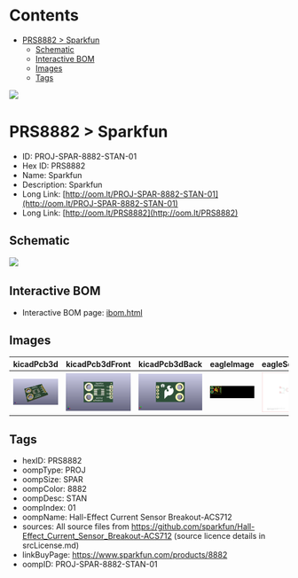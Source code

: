 



Contents
========

* [PRS8882 > Sparkfun](#prs8882--sparkfun)
	* [Schematic](#schematic)
	* [Interactive BOM](#interactive-bom)
	* [Images](#images)
	* [Tags](#tags)
  
![][im]
# PRS8882 > Sparkfun

- ID: PROJ-SPAR-8882-STAN-01
- Hex ID: PRS8882
- Name: Sparkfun
- Description: Sparkfun
- Long Link: [http://oom.lt/PROJ-SPAR-8882-STAN-01](http://oom.lt/PROJ-SPAR-8882-STAN-01)
- Long Link: [http://oom.lt/PRS8882](http://oom.lt/PRS8882)

## Schematic
  
![][schem]
## Interactive BOM

- Interactive BOM page: [ibom.html](https://htmlpreview.github.io/?https://github.com/oomlout/oomlout_OOMP_projects/blob/main/PROJ-SPAR-8882-STAN-01/kicad/bom/ibom.html)

## Images
  
  

|kicadPcb3d|kicadPcb3dFront|kicadPcb3dBack|eagleImage|eagleSchemImage|
| :---: | :---: | :---: | :---: | :---: |
|[![kicadPcb3d](kicadPcb3d_140.png)](kicadPcb3d.png)|[![kicadPcb3dFront](kicadPcb3dFront_140.png)](kicadPcb3dFront.png)|[![kicadPcb3dBack](kicadPcb3dBack_140.png)](kicadPcb3dBack.png)|[![eagleImage](eagleImage_140.png)](eagleImage.png)|[![eagleSchemImage](eagleSchemImage_140.png)](eagleSchemImage.png)|

## Tags

- hexID: PRS8882
- oompType: PROJ
- oompSize: SPAR
- oompColor: 8882
- oompDesc: STAN
- oompIndex: 01
- oompName: Hall-Effect Current Sensor Breakout-ACS712
- sources: All source files from https://github.com/sparkfun/Hall-Effect_Current_Sensor_Breakout-ACS712 (source licence details in srcLicense.md)
- linkBuyPage: https://www.sparkfun.com/products/8882
- oompID: PROJ-SPAR-8882-STAN-01



[im]: kicadPcb3d_450.png
[schem]: eagleSchemImage.png
